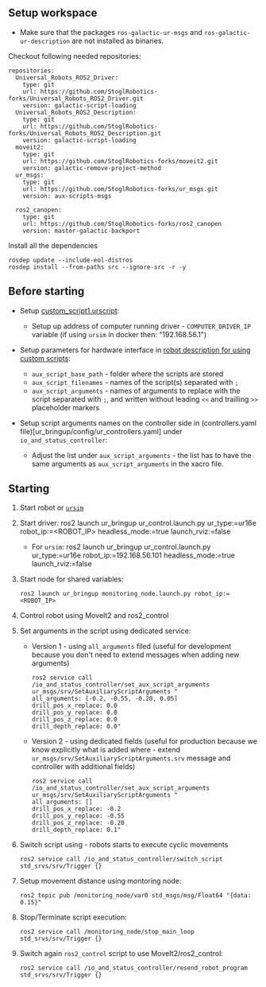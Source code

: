 ## Setup workspace

- Make sure that the packages `ros-galactic-ur-msgs` and `ros-galactic-ur-description` are not installed as binaries.

Checkout following needed repositories:
```
repositories:
  Universal_Robots_ROS2_Driver:
    type: git
    url: https://github.com/StoglRobotics-forks/Universal_Robots_ROS2_Driver.git
    version: galactic-script-loading
  Universal_Robots_ROS2_Description:
    type: git
    url: https://github.com/StoglRobotics-forks/Universal_Robots_ROS2_Description.git
    version: galactic-script-loading
  moveit2:
    type: git
    url: https://github.com/StoglRobotics-forks/moveit2.git
    version: galactic-remove-project-method
  ur_msgs:
    type: git
    url: https://github.com/StoglRobotics-forks/ur_msgs.git
    version: aux-scripts-msgs

  ros2_canopen:
    type: git
    url: https://github.com/StoglRobotics-forks/ros2_canopen
    version: master-galactic-backport
```

Install all the dependencies
```
rosdep update --include-eol-distros
rosdep install --from-paths src --ignore-src -r -y
```

## Before starting

- Setup [custom_script1.urscript](./ur_robot_driver/resources/custom_script_1.urscript):

  - Setup up address of computer running driver - `COMPUTER_DRIVER_IP` variable
    (if using `ursim` in docker then: "192.168.56.1")

- Setup parameters for hardware interface in [robot description for using custom scripts](../Universal_Robots_ROS2_Description/urdf/ur.ros2_control.xacro):

  - `aux_script_base_path` - folder where the scripts are stored
  - `aux_script_filenames` - names of the script(s) separated with `;`
  - `aux_script_arguments` - names of arguments to replace with the script separated with `;`, and written without leading `<<` and trailling `>>` placeholder markers

- Setup script arguments names on the controller side in (controllers.yaml file)[ur_bringup/config/ur_controllers.yaml] under `io_and_status_controller`:

  - Adjust the list under `aux_script_arguments` - the list has to have the same arguments as `aux_script_arguments` in the xacro file.


## Starting

1. Start robot or [`ursim`](https://docs.ros.org/en/ros2_packages/rolling/api/ur_robot_driver/usage.html#usage-with-official-ur-simulator)

2. Start driver: ros2 launch ur_bringup ur_control.launch.py ur_type:=ur16e robot_ip:=<ROBOT_IP> headless_mode:=true launch_rviz:=false

   - For `ursim`: ros2 launch ur_bringup ur_control.launch.py ur_type:=ur16e robot_ip:=192.168.56.101 headless_mode:=true launch_rviz:=false

3. Start node for shared variables:
   ```
   ros2 launch ur_bringup monitoring_node.launch.py robot_ip:=<ROBOT_IP>
   ```

4. Control robot using MoveIt2 and ros2_control

5. Set arguments in the script using dedicated service:

   - Version 1 - using `all_arguments` filed (useful for development because you don't need to extend messages when adding new arguments)
     ```
     ros2 service call /io_and_status_controller/set_aux_script_arguments ur_msgs/srv/SetAuxiliaryScriptArguments "
     all_arguments: [-0.2, -0.55, -0.20, 0.05]
     drill_pos_x_replace: 0.0
     drill_pos_y_replace: 0.0
     drill_pos_z_replace: 0.0
     drill_depth_replace: 0.0"
     ```

   - Version 2 - using dedicated fields (useful for production because we know explicitly what is added where - extend `ur_msgs/srv/SetAuxiliaryScriptArguments.srv` message and controller with additional fields)
     ```
     ros2 service call /io_and_status_controller/set_aux_script_arguments ur_msgs/srv/SetAuxiliaryScriptArguments "
     all_arguments: []
     drill_pos_x_replace: -0.2
     drill_pos_y_replace: -0.55
     drill_pos_z_replace: -0.20
     drill_depth_replace: 0.1"
     ```

5. Switch script using - robots starts to execute cyclic movements
   ```
   ros2 service call /io_and_status_controller/switch_script std_srvs/srv/Trigger {}
   ```

6. Setup movement distance using montoring node:
   ```
   ros2 topic pub /monitoring_node/var0 std_msgs/msg/Float64 "{data: 0.15}"
   ```

7. Stop/Terminate script execution:
   ```
   ros2 service call /monitoring_node/stop_main_loop std_srvs/srv/Trigger {}
   ```

8. Switch again `ros2_control` script to use MoveIt2/ros2_control:
   ```
   ros2 service call /io_and_status_controller/resend_robot_program std_srvs/srv/Trigger {}
   ```
